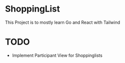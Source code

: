 # ShoppingList

This Project is to mostly learn Go and React with Tailwind

# TODO

- Implement Participant View for Shoppinglists
